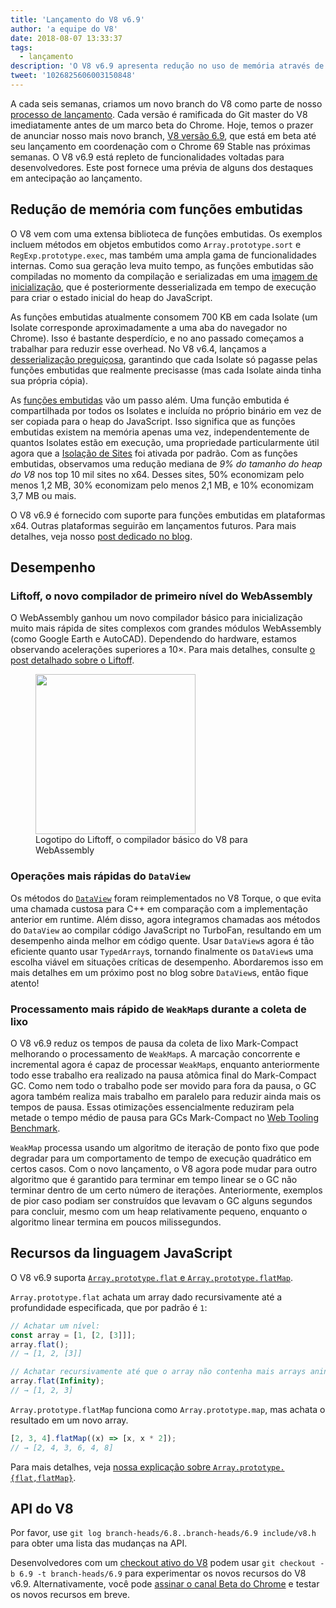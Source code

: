 ```yaml
---
title: 'Lançamento do V8 v6.9'
author: 'a equipe do V8'
date: 2018-08-07 13:33:37
tags:
  - lançamento
description: 'O V8 v6.9 apresenta redução no uso de memória através de funções embutidas, inicialização mais rápida do WebAssembly com o Liftoff, melhor desempenho do DataView e WeakMap, e muito mais!'
tweet: '1026825606003150848'
---
```

A cada seis semanas, criamos um novo branch do V8 como parte de nosso [processo de lançamento](/docs/release-process). Cada versão é ramificada do Git master do V8 imediatamente antes de um marco beta do Chrome. Hoje, temos o prazer de anunciar nosso mais novo branch, [V8 versão 6.9](https://chromium.googlesource.com/v8/v8.git/+log/branch-heads/6.9), que está em beta até seu lançamento em coordenação com o Chrome 69 Stable nas próximas semanas. O V8 v6.9 está repleto de funcionalidades voltadas para desenvolvedores. Este post fornece uma prévia de alguns dos destaques em antecipação ao lançamento.

<!--truncate-->
## Redução de memória com funções embutidas

O V8 vem com uma extensa biblioteca de funções embutidas. Os exemplos incluem métodos em objetos embutidos como `Array.prototype.sort` e `RegExp.prototype.exec`, mas também uma ampla gama de funcionalidades internas. Como sua geração leva muito tempo, as funções embutidas são compiladas no momento da compilação e serializadas em uma [imagem de inicialização](/blog/custom-startup-snapshots), que é posteriormente desserializada em tempo de execução para criar o estado inicial do heap do JavaScript.

As funções embutidas atualmente consomem 700 KB em cada Isolate (um Isolate corresponde aproximadamente a uma aba do navegador no Chrome). Isso é bastante desperdício, e no ano passado começamos a trabalhar para reduzir esse overhead. No V8 v6.4, lançamos a [desserialização preguiçosa](/blog/lazy-deserialization), garantindo que cada Isolate só pagasse pelas funções embutidas que realmente precisasse (mas cada Isolate ainda tinha sua própria cópia).

As [funções embutidas](/blog/embedded-builtins) vão um passo além. Uma função embutida é compartilhada por todos os Isolates e incluída no próprio binário em vez de ser copiada para o heap do JavaScript. Isso significa que as funções embutidas existem na memória apenas uma vez, independentemente de quantos Isolates estão em execução, uma propriedade particularmente útil agora que a [Isolação de Sites](https://developers.google.com/web/updates/2018/07/site-isolation) foi ativada por padrão. Com as funções embutidas, observamos uma redução mediana de _9% do tamanho do heap do V8_ nos top 10 mil sites no x64. Desses sites, 50% economizam pelo menos 1,2 MB, 30% economizam pelo menos 2,1 MB, e 10% economizam 3,7 MB ou mais.

O V8 v6.9 é fornecido com suporte para funções embutidas em plataformas x64. Outras plataformas seguirão em lançamentos futuros. Para mais detalhes, veja nosso [post dedicado no blog](/blog/embedded-builtins).

## Desempenho

### Liftoff, o novo compilador de primeiro nível do WebAssembly

O WebAssembly ganhou um novo compilador básico para inicialização muito mais rápida de sites complexos com grandes módulos WebAssembly (como Google Earth e AutoCAD). Dependendo do hardware, estamos observando acelerações superiores a 10×. Para mais detalhes, consulte [o post detalhado sobre o Liftoff](/blog/liftoff).

<figure>
  <img src="/_img/v8-liftoff.svg" width="256" height="256" alt="" loading="lazy"/>
  <figcaption>Logotipo do Liftoff, o compilador básico do V8 para WebAssembly</figcaption>
</figure>

### Operações mais rápidas do `DataView`

Os métodos do [`DataView`](https://tc39.es/ecma262/#sec-dataview-objects) foram reimplementados no V8 Torque, o que evita uma chamada custosa para C++ em comparação com a implementação anterior em runtime. Além disso, agora integramos chamadas aos métodos do `DataView` ao compilar código JavaScript no TurboFan, resultando em um desempenho ainda melhor em código quente. Usar `DataView`s agora é tão eficiente quanto usar `TypedArray`s, tornando finalmente os `DataView`s uma escolha viável em situações críticas de desempenho. Abordaremos isso em mais detalhes em um próximo post no blog sobre `DataView`s, então fique atento!

### Processamento mais rápido de `WeakMap`s durante a coleta de lixo

O V8 v6.9 reduz os tempos de pausa da coleta de lixo Mark-Compact melhorando o processamento de `WeakMap`s. A marcação concorrente e incremental agora é capaz de processar `WeakMap`s, enquanto anteriormente todo esse trabalho era realizado na pausa atômica final do Mark-Compact GC. Como nem todo o trabalho pode ser movido para fora da pausa, o GC agora também realiza mais trabalho em paralelo para reduzir ainda mais os tempos de pausa. Essas otimizações essencialmente reduziram pela metade o tempo médio de pausa para GCs Mark-Compact no [Web Tooling Benchmark](https://github.com/v8/web-tooling-benchmark).

`WeakMap` processa usando um algoritmo de iteração de ponto fixo que pode degradar para um comportamento de tempo de execução quadrático em certos casos. Com o novo lançamento, o V8 agora pode mudar para outro algoritmo que é garantido para terminar em tempo linear se o GC não terminar dentro de um certo número de iterações. Anteriormente, exemplos de pior caso podiam ser construídos que levavam o GC alguns segundos para concluir, mesmo com um heap relativamente pequeno, enquanto o algoritmo linear termina em poucos milissegundos.

## Recursos da linguagem JavaScript

O V8 v6.9 suporta [`Array.prototype.flat` e `Array.prototype.flatMap`](/features/array-flat-flatmap).

`Array.prototype.flat` achata um array dado recursivamente até a profundidade especificada, que por padrão é `1`:

```js
// Achatar um nível:
const array = [1, [2, [3]]];
array.flat();
// → [1, 2, [3]]

// Achatar recursivamente até que o array não contenha mais arrays aninhados:
array.flat(Infinity);
// → [1, 2, 3]
```

`Array.prototype.flatMap` funciona como `Array.prototype.map`, mas achata o resultado em um novo array.

```js
[2, 3, 4].flatMap((x) => [x, x * 2]);
// → [2, 4, 3, 6, 4, 8]
```

Para mais detalhes, veja [nossa explicação sobre `Array.prototype.{flat,flatMap}`](/features/array-flat-flatmap).

## API do V8

Por favor, use `git log branch-heads/6.8..branch-heads/6.9 include/v8.h` para obter uma lista das mudanças na API.

Desenvolvedores com um [checkout ativo do V8](/docs/source-code#using-git) podem usar `git checkout -b 6.9 -t branch-heads/6.9` para experimentar os novos recursos do V8 v6.9. Alternativamente, você pode [assinar o canal Beta do Chrome](https://www.google.com/chrome/browser/beta.html) e testar os novos recursos em breve.

